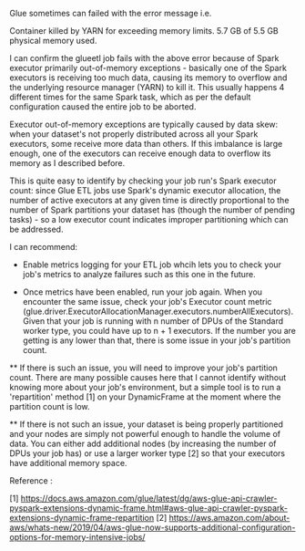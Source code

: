 Glue sometimes can failed with the error message i.e. 

Container killed by YARN for exceeding memory limits. 5.7 GB of 5.5 GB physical memory used.

I can confirm the glueetl job fails with the above error because of Spark executor primarily out-of-memory exceptions - basically one of the Spark executors is receiving too much data, causing its memory to overflow and the underlying resource manager (YARN) to kill it. This usually happens 4 different times for the same Spark task, which as per the default configuration caused the entire job to be aborted.

Executor out-of-memory exceptions are typically caused by data skew: when your dataset's not properly distributed across all your Spark executors, some receive more data than others. If this imbalance is large enough, one of the executors can receive enough data to overflow its memory as I described before.

This is quite easy to identify by checking your job run's Spark executor count: since Glue ETL jobs use Spark's dynamic executor allocation, the number of active executors at any given time is directly proportional to the number of Spark partitions your dataset has (though the number of pending tasks) - so a low executor count indicates improper partitioning which can be addressed.


I can recommend:

* Enable metrics logging for your ETL job whcih lets you to check your job's metrics to analyze failures such as this one in the future.

* Once metrics have been enabled, run your job again. When you encounter the same issue, check your job's Executor count metric (glue.driver.ExecutorAllocationManager.executors.numberAllExecutors). Given that your job is running with n number of DPUs of the Standard worker type, you could have up to n + 1 executors. If the number you are getting is any lower than that, there is some issue in your job's partition count.

** If there is such an issue, you will need to improve your job's partition count. There are many possible causes here that I cannot identify without knowing more about your job's environment, but a simple tool is to run a 'repartition' method [1] on your DynamicFrame at the moment where the partition count is low.

** If there is not such an issue, your dataset is being properly partitioned and your nodes are simply not powerful enough to handle the volume of data. You can either add additional nodes (by increasing the number of DPUs your job has) or use a larger worker type [2] so that your executors have additional memory space.

Reference :


[1] https://docs.aws.amazon.com/glue/latest/dg/aws-glue-api-crawler-pyspark-extensions-dynamic-frame.html#aws-glue-api-crawler-pyspark-extensions-dynamic-frame-repartition
[2] https://aws.amazon.com/about-aws/whats-new/2019/04/aws-glue-now-supports-additional-configuration-options-for-memory-intensive-jobs/
